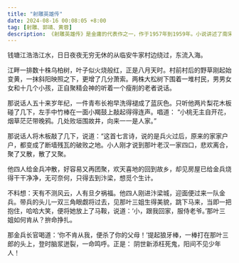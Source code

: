 ```yaml
---
title: "射雕英雄传"
date: 2024-08-16 00:08:05 +8:00
tag: [射雕、郭靖、黄蓉]
description: 《射雕英雄传》是金庸的代表作之一，作于1957年到1959年。小说讲述了南宋年间，随丈夫杨铁心流落江南牛家村的包惜弱救了金国王子完颜洪烈，却害得丈夫和义兄郭啸天两家家破人亡。郭啸天的妻子逃到蒙古大漠，生下遗腹子郭靖。傻小子郭靖得到丐帮帮主洪七公传授绝技“降龙十八掌”，更赢得心上人蓉儿芳心。坚毅淳朴的傻小子终成一代大侠。包惜弱和杨铁心之子杨康认贼作父，成了金国的小王子，最终害人害己，惨死在牛家村。本书阐释了侠义精神的真谛——侠之大者、为国为民。这是中国传统小说和戏剧的特征，但不免缺乏人物内心世界的复杂性。由于人物性格单纯而情节热闹，所以《射雕》比较得到欢迎，被拍成各种语种的电影和电视剧在全球众多国家和地区热播。
---
```


钱塘江浩浩江水，日日夜夜无穷无休的从临安牛家村边绕过，东流入海。

江畔一排数十株乌柏树，叶子似火烧般红，正是八月天时。村前村后的野草刚起始变黄，一抹斜阳映照之下，更增了几分萧索。两株大松树下围着一堆村民，男男女女和十几个小孩，正自聚精会神的听着一个瘦削的老者说话。

那说话人五十来岁年纪，一件青布长袍早洗得褪成了蓝灰色。只听他两片梨花木板碰了几下，左手中竹棒在一面小羯鼓上敲起得得连声。唱道： “小桃无主自开花，烟草茫茫带晚鸦。几处败垣围故井，向来一一是人家。”

那说话人将木板敲了几下，说道：“这首七言诗，说的是兵火过后，原来的家家户户，都变成了断墙残瓦的破败之地。小人刚才说到那叶老汉一家四口，悲欢离合，聚了又散，散了又聚。

他四人给金兵冲散，好容易又再团聚，欢天喜地的回到故乡，却见房屋已给金兵烧得干干净净，无可奈何，只得去到汴梁，想觅个生计。

不料想：天有不测风云，人有旦夕祸福。他四人刚进汴梁城，迎面便过来一队金兵。带兵的头儿一双三角眼觑将过去，见那叶三姐生得美貌，跳下马来，当即一把抱住，哈哈大笑，便将她放上了马鞍，说道：‘小，跟我回家，服侍老爷。’那叶三姐如何肯从？拚命挣扎。

那金兵长官喝道：‘你不肯从我，便杀了你的父母！’提起狼牙棒，一棒打在那叶三郎的头上，登时脑浆迸裂，一命鸣呼。正是： 阴世新添枉死鬼，阳间不见少年人！
